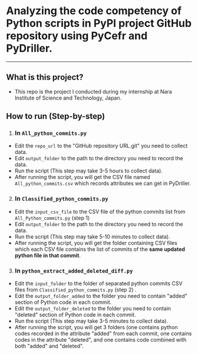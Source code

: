 # Analyzing the code competency of Python scripts in PyPI project GitHub repository using PyCefr and PyDriller.

---
## What is this project?
- This repo is the project I conducted during my internship at Nara Institute of Science and Technology, Japan.

## How to run (Step-by-step)
1) ### In ```All_python_commits.py```
- Edit the ```repo_url``` to the "GitHub repository URL.git" you need to collect data.
- Edit ```output_folder``` to the path to the directory you need to record the data.
- Run the script (This step may take 3-5 hours to collect data).
- After running the script, you will get the CSV file named ```All_python_commits.csv``` which records attributes we can get in PyDriller. 

2) ### In ```Classified_python_commits.py```
- Edit the ```input_csv_file``` to the CSV file of the python commits list from ```All_Python_commits.py``` (step 1)
- Edit ```output_folder``` to the path to the directory you need to record the data.
- Run the script (This step may take 5-10 minutes to collect data).
- After running the script, you will get the folder containing CSV files which each CSV file contains the list of commits of the **same updated python file in that commit**.

3) ### In ```python_extract_added_deleted_diff.py```
- Edit the ```input_folder``` to the folder of separated python commits CSV files from ```Classified_python_commits.py``` (step 2) .
- Edit the ```output_folder_added``` to the folder you need to contain "added" section of Python code in each commit.
- Edit the ```output_folder_deleted``` to the folder you need to contain "deleted" section of Python code in each commit.
- Run the script (This step may take 3-5 minutes to collect data).
- After running the script, you will get 3 folders (one contains python codes recorded in the attribute "added" from each commit, one contains codes in the attribute "deleted", and one contains code combined with both "added" and "deleted".
